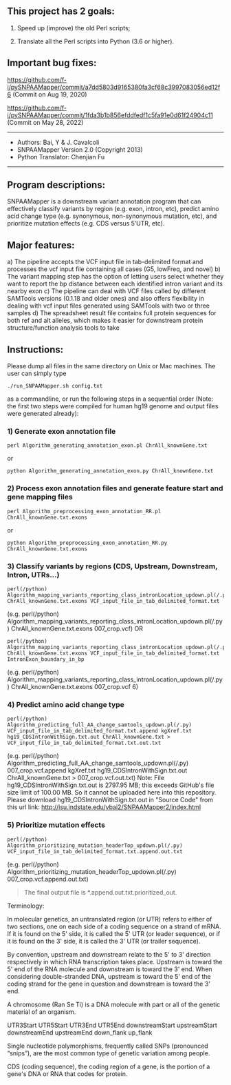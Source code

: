 ## This project has 2 goals:

1. Speed up (improve) the old Perl scripts;

2. Translate all the Perl scripts into Python (3.6 or higher).

## Important bug fixes:

https://github.com/f-i/pySNPAAMapper/commit/a7dd5803d9165380fa3cf68c3997083056ed12f6 (Commit on Aug 19, 2020)

https://github.com/f-i/pySNPAAMapper/commit/1fda3b1b856efddfedf1c5fa91e0d61f24904c11 (Commit on May 28, 2022)


---
- Authors: Bai, Y & J. Cavalcoli
- SNPAAMapper Version 2.0 (Copyright 2013)
- Python Translator: Chenjian Fu
---

## Program descriptions:
SNPAAMapper is a downstream variant annotation program that can effectively classify variants by region (e.g. exon, intron, etc), predict amino acid change type (e.g. synonymous, non-synonymous mutation, etc), and prioritize mutation effects (e.g. CDS versus 5’UTR, etc).

## Major features:
a) The pipeline accepts the VCF input file in tab-delimited format and processes the vcf input file containing all cases (G5, lowFreq, and novel)
b) The variant mapping step has the option of letting users select whether they want to report the bp distance between each identified intron variant and its nearby exon
c) The pipeline can deal with VCF files called by different SAMTools versions (0.1.18 and older ones) and also offers flexibility in dealing with vcf input files generated using SAMTools with two or three samples
d) The spreadsheet result file contains full protein sequences for both ref and alt alleles, which makes it easier for downstream protein structure/function analysis tools to take


## Instructions:

Please dump all files in the same directory on Unix or Mac machines. The user can simply type
```
./run_SNPAAMapper.sh config.txt
```
as a commandline, or run the following steps in a sequential order (Note: the first two steps were compiled for human hg19 genome and output files were generated already):

### 1) Generate exon annotation file
```
perl Algorithm_generating_annotation_exon.pl ChrAll_knownGene.txt
```
or
```
python Algorithm_generating_annotation_exon.py ChrAll_knownGene.txt
```

### 2) Process exon annotation files and generate feature start and gene mapping files
```
perl Algorithm_preprocessing_exon_annotation_RR.pl ChrAll_knownGene.txt.exons
```
or
```
python Algorithm_preprocessing_exon_annotation_RR.py ChrAll_knownGene.txt.exons
```

### 3) Classify variants by regions (CDS, Upstream, Downstream, Intron, UTRs...)
```
perl(/python) Algorithm_mapping_variants_reporting_class_intronLocation_updown.pl(/.py) ChrAll_knownGene.txt.exons VCF_input_file_in_tab_delimited_format.txt
```
(e.g. perl(/python) Algorithm_mapping_variants_reporting_class_intronLocation_updown.pl(/.py) ChrAll_knownGene.txt.exons 007_crop.vcf)
OR
```
perl(/python) Algorithm_mapping_variants_reporting_class_intronLocation_updown.pl(/.py) ChrAll_knownGene.txt.exons VCF_input_file_in_tab_delimited_format.txt IntronExon_boundary_in_bp
```
(e.g. perl(/python) Algorithm_mapping_variants_reporting_class_intronLocation_updown.pl(/.py) ChrAll_knownGene.txt.exons 007_crop.vcf 6)

### 4) Predict amino acid change type
```
perl(/python) Algorithm_predicting_full_AA_change_samtools_updown.pl(/.py) VCF_input_file_in_tab_delimited_format.txt.append kgXref.txt hg19_CDSIntronWithSign.txt.out ChrAll_knownGene.txt > VCF_input_file_in_tab_delimited_format.txt.out.txt
```
(e.g. perl(/python) Algorithm_predicting_full_AA_change_samtools_updown.pl(/.py) 007_crop.vcf.append kgXref.txt hg19_CDSIntronWithSign.txt.out ChrAll_knownGene.txt > 007_crop.vcf.out.txt)
Note: File hg19_CDSIntronWithSign.txt.out is 2797.95 MB; this exceeds GitHub's file size limit of 100.00 MB. So it cannot be uploaded here into this repository. Please download hg19_CDSIntronWithSign.txt.out in "Source Code" from this url link: http://isu.indstate.edu/ybai2/SNPAAMapper2/index.html

### 5) Prioritize mutation effects
```
perl(/python) Algorithm_prioritizing_mutation_headerTop_updown.pl(/.py) VCF_input_file_in_tab_delimited_format.txt.append.out.txt
```
(e.g. perl(/python) Algorithm_prioritizing_mutation_headerTop_updown.pl(/.py) 007_crop.vcf.append.out.txt)


> The final output file is \*.append.out.txt.prioritized_out.



Terminology:

In molecular genetics, an untranslated region (or UTR) refers to either of two
sections, one on each side of a coding sequence on a strand of mRNA. If it is
found on the 5' side, it is called the 5' UTR (or leader sequence), or if it is
found on the 3' side, it is called the 3' UTR (or trailer sequence).

By convention, upstream and downstream relate to the 5' to 3' direction
respectively in which RNA transcription takes place. Upstream is toward the 5'
end of the RNA molecule and downstream is toward the 3' end. When considering
double-stranded DNA, upstream is toward the 5' end of the coding strand for the
gene in question and downstream is toward the 3' end.

A chromosome (Ran Se Ti) is a DNA molecule with part or all of the genetic
material of an organism.

UTR3Start UTR5Start
UTR3End UTR5End
downstreamStart upstreamStart
downstreamEnd upstreamEnd
down_flank up_flank

Single nucleotide polymorphisms, frequently called SNPs (pronounced “snips”),
are the most common type of genetic variation among people.

CDS (coding sequence), the coding region of a gene, is the portion of a gene's
DNA or RNA that codes for protein.
